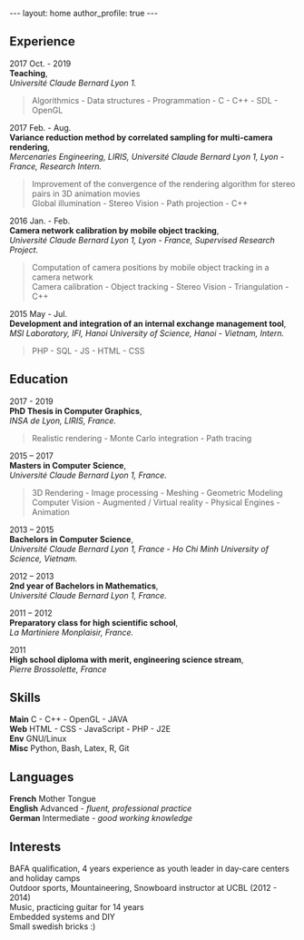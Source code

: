 --- layout: home author_profile: true ---

## Experience

2017 Oct. - 2019  
**Teaching**,  
*Université Claude Bernard Lyon 1.*  
> Algorithmics - Data structures - Programmation - C - C++ - SDL - OpenGL

2017 Feb. - Aug.  
**Variance reduction method by correlated sampling for multi-camera rendering**,  
*Mercenaries Engineering, LIRIS, Université Claude Bernard Lyon 1, Lyon - France, Research Intern.*  
> Improvement of the convergence of the rendering algorithm for stereo pairs in 3D animation movies  
> Global illumination - Stereo Vision - Path projection - C++

2016 Jan. - Feb.  
**Camera network calibration by mobile object tracking**,  
*Université Claude Bernard Lyon 1, Lyon - France, Supervised Research Project.*  
> Computation of camera positions by mobile object tracking in a camera network  
> Camera calibration - Object tracking - Stereo Vision - Triangulation - C++

2015 May - Jul.  
**Development and integration of an internal exchange management tool**,  
*MSI Laboratory, IFI, Hanoi University of Science, Hanoi - Vietnam, Intern.*  
> PHP - SQL - JS - HTML - CSS

## Education

2017 - 2019   
**PhD Thesis in Computer Graphics**,  
*INSA de Lyon, LIRIS, France.*  
> Realistic rendering - Monte Carlo integration - Path tracing

2015 – 2017  
**Masters in Computer Science**,  
*Université Claude Bernard Lyon 1, France.*  
> 3D Rendering - Image processing - Meshing - Geometric Modeling  
> Computer Vision - Augmented / Virtual reality - Physical Engines - Animation

2013 – 2015  
**Bachelors in Computer Science**,  
*Université Claude Bernard Lyon 1, France - Ho Chi Minh University of Science, Vietnam.*  

2012 – 2013  
**2nd year of Bachelors in Mathematics**,  
*Université Claude Bernard Lyon 1, France.*

2011 – 2012  
**Preparatory class for high scientific school**,  
*La Martiniere Monplaisir, France.*

2011  
**High school diploma with merit, engineering science stream**,  
*Pierre Brossolette, France*

## Skills

**Main**  C - C++ - OpenGL - JAVA  
**Web**   HTML - CSS - JavaScript - PHP - J2E  
**Env**   GNU/Linux  
**Misc**  Python, Bash, Latex, R, Git

## Languages

**French**    Mother Tongue  
**English**   Advanced - *fluent, professional practice*  
**German**    Intermediate - *good working knowledge*

## Interests

BAFA qualification, 4 years experience as youth leader in day-care centers and holiday camps  
Outdoor sports, Mountaineering, Snowboard instructor at UCBL (2012 - 2014)  
Music, practicing guitar for 14 years  
Embedded systems and DIY  
Small swedish bricks :)

